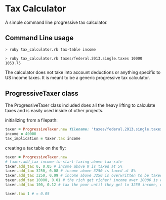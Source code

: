 Tax Calculator
==============

A simple command line progressive tax calculator.

Command Line usage
------------------

```bash
> ruby tax_calculator.rb tax-table income
```

```bash
> ruby tax_calculator.rb taxes/federal.2013.single.taxes 10000
1053.75
```

The calculator does not take into account deductions or anything specific to US income taxes. It is meant to be a generic progressive tax calculator.

ProgressiveTaxer class
----------------------
The ProgressiveTaxer class included does all the heavy lifting to calculate taxes and is easily used inside of other projects.

initializing from a filepath:
```ruby
taxer = ProgressiveTaxer.new filename: 'taxes/federal.2013.single.taxes'
income = 40000
tax_implication = taxer.tax income
```

creating a tax table on the fly:
```ruby
taxer = ProgressiveTaxer.new
# taxer.add_tax income-to-start-taxing-above tax-rate
taxer.add_tax 0, 0.05 # income above 0 is taxed at 5%
taxer.add_tax 3250, 0.08 # income above 3250 is taxed at 8%
taxer.add_tax 3250, 0.09 # income above 3250 is overwritten to be taxed at 9%
taxer.add_tax 10000, 0.01 # the rich get richer! income over 10000 is only taxed at 1%
taxer.add_tax 100, 0.12 # tax the poor until they get to 3250 income, order doesnt matter

taxer.tax 1 # = 0.05
```
